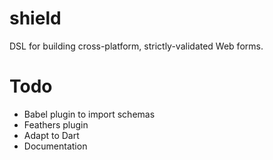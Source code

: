 # shield
DSL for building cross-platform, strictly-validated Web forms.

# Todo
* Babel plugin to import schemas
* Feathers plugin
* Adapt to Dart
* Documentation
